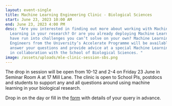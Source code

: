 ```yaml
---
layout: event-single
title: Machine Learning Engineering Clinic - Biological Sciences
start: June 23, 2023 10:00 AM
end: June 23, 2023 4:00 PM
desc: "Are you interested in finding out more about working with Machine
  Learning in your research? Or are you already deploying Machine Learning but
  have run into challenges you can’t solve on your own? Machine Learning
  Engineers from the University’s Accelerate Programme will be available to
  answer your questions and provide advice at a special Machine Learning Clinic
  in collaboration with the School of Biological Sciences. "
image: /assets/uploads/mle-clinic-session-sbs.png
---
```

T﻿he drop in session will be open from 10-12 and 2-4 on Friday 23 June in Seminar Room A at 17 Mill Lane.  The clinic is open to School PIs, postdocs and students to support any and all questions around using machine learning in your biological research. 

D﻿rop in on the day or fill in the [form](bit.ly/42CywUE) with details of your query in advance.